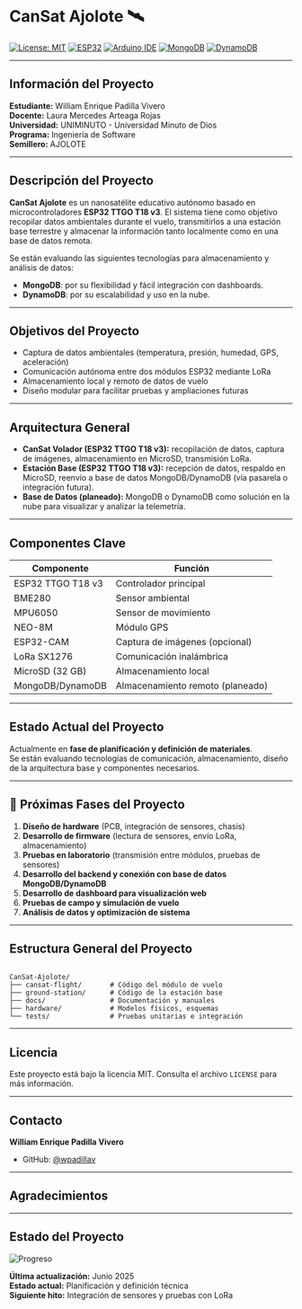 # CanSat Ajolote 🛰️

[![License: MIT](https://img.shields.io/badge/License-MIT-yellow.svg)](https://opensource.org/licenses/MIT)
[![ESP32](https://img.shields.io/badge/ESP32-TTGO_T18_v3-green.svg)](https://espressif.com)
[![Arduino IDE](https://img.shields.io/badge/Arduino-IDE-blue.svg)](https://arduino.cc)
[![MongoDB](https://img.shields.io/badge/Database-MongoDB-brightgreen.svg)](https://www.mongodb.com)
[![DynamoDB](https://img.shields.io/badge/Database-DynamoDB-ff69b4.svg)](https://aws.amazon.com/dynamodb/)

---

## Información del Proyecto

**Estudiante:** William Enrique Padilla Vivero  
**Docente:** Laura Mercedes Arteaga Rojas  
**Universidad:** UNIMINUTO - Universidad Minuto de Dios  
**Programa:** Ingeniería de Software  
**Semillero:** AJOLOTE  

---

## Descripción del Proyecto

**CanSat Ajolote** es un nanosatélite educativo autónomo basado en microcontroladores **ESP32 TTGO T18 v3**. El sistema tiene como objetivo recopilar datos ambientales durante el vuelo, transmitirlos a una estación base terrestre y almacenar la información tanto localmente como en una base de datos remota.  

Se están evaluando las siguientes tecnologías para almacenamiento y análisis de datos:
- **MongoDB**: por su flexibilidad y fácil integración con dashboards.
- **DynamoDB**: por su escalabilidad y uso en la nube.

---

## Objetivos del Proyecto

- Captura de datos ambientales (temperatura, presión, humedad, GPS, aceleración)
- Comunicación autónoma entre dos módulos ESP32 mediante LoRa
- Almacenamiento local y remoto de datos de vuelo
- Diseño modular para facilitar pruebas y ampliaciones futuras

---

## Arquitectura General

- **CanSat Volador (ESP32 TTGO T18 v3):** recopilación de datos, captura de imágenes, almacenamiento en MicroSD, transmisión LoRa.
- **Estación Base (ESP32 TTGO T18 v3):** recepción de datos, respaldo en MicroSD, reenvío a base de datos MongoDB/DynamoDB (vía pasarela o integración futura).
- **Base de Datos (planeado):** MongoDB o DynamoDB como solución en la nube para visualizar y analizar la telemetría.

---

## Componentes Clave

| Componente         | Función                            |
|--------------------|-------------------------------------|
| ESP32 TTGO T18 v3  | Controlador principal               |
| BME280             | Sensor ambiental                    |
| MPU6050            | Sensor de movimiento                |
| NEO-8M             | Módulo GPS                          |
| ESP32-CAM          | Captura de imágenes (opcional)      |
| LoRa SX1276        | Comunicación inalámbrica            |
| MicroSD (32 GB)    | Almacenamiento local                |
| MongoDB/DynamoDB   | Almacenamiento remoto (planeado)    |

---

## Estado Actual del Proyecto

Actualmente en **fase de planificación y definición de materiales**.  
Se están evaluando tecnologías de comunicación, almacenamiento, diseño de la arquitectura base y componentes necesarios.

---

## 🔭 Próximas Fases del Proyecto

1. **Diseño de hardware** (PCB, integración de sensores, chasis)
2. **Desarrollo de firmware** (lectura de sensores, envío LoRa, almacenamiento)
3. **Pruebas en laboratorio** (transmisión entre módulos, pruebas de sensores)
4. **Desarrollo del backend y conexión con base de datos MongoDB/DynamoDB**
5. **Desarrollo de dashboard para visualización web**
6. **Pruebas de campo y simulación de vuelo**
7. **Análisis de datos y optimización de sistema**

---

## Estructura General del Proyecto

```

CanSat-Ajolote/
├── cansat-flight/       # Código del módulo de vuelo
├── ground-station/      # Código de la estación base
├── docs/                # Documentación y manuales
├── hardware/            # Modelos físicos, esquemas
└── tests/               # Pruebas unitarias e integración

```

---

## Licencia

Este proyecto está bajo la licencia MIT. Consulta el archivo `LICENSE` para más información.

---

## Contacto

**William Enrique Padilla Vivero**  
- GitHub: [@wpadillav](https://github.com/wpadillav)  

---

## Agradecimientos


---

## Estado del Proyecto

![Progreso](https://progress-bar.dev/10/?title=Estado%20inicial)

**Última actualización:** Junio 2025  
**Estado actual:** Planificación y definición técnica  
**Siguiente hito:** Integración de sensores y pruebas con LoRa
```
